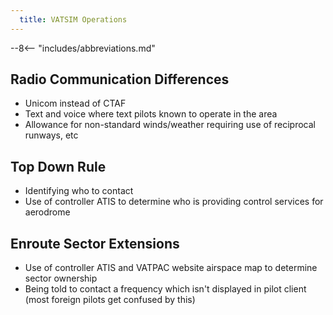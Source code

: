 ```yaml
---
  title: VATSIM Operations
---
```


--8<-- "includes/abbreviations.md"

## Radio Communication Differences
- Unicom instead of CTAF
- Text and voice where text pilots known to operate in the area
- Allowance for non-standard winds/weather requiring use of reciprocal runways, etc

## Top Down Rule
- Identifying who to contact
- Use of controller ATIS to determine who is providing control services for aerodrome

## Enroute Sector Extensions
- Use of controller ATIS and VATPAC website airspace map to determine sector ownership
- Being told to contact a frequency which isn't displayed in pilot client (most foreign pilots get confused by this)